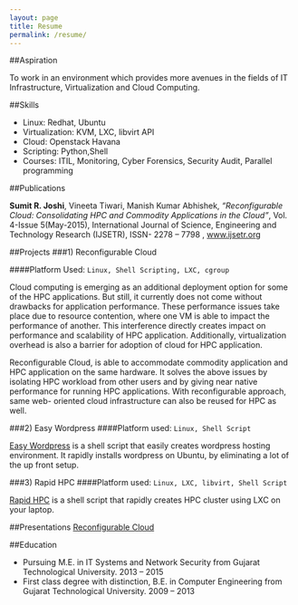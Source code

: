 ```yaml
---
layout: page
title: Resume
permalink: /resume/
---
```



##Aspiration

To work in an environment which provides more avenues in the fields of IT Infrastructure, Virtualization and Cloud Computing.

##Skills

- Linux: Redhat, Ubuntu
- Virtualization: KVM, LXC, libvirt API
- Cloud: Openstack Havana
- Scripting: Python,Shell
- Courses: ITIL, Monitoring, Cyber Forensics, Security Audit, Parallel programming


##Publications

**Sumit R. Joshi**,  Vineeta Tiwari, Manish Kumar Abhishek, *“Reconfigurable Cloud: Consolidating HPC and Commodity Applications in the Cloud”*,  Vol. 4-Issue 5(May-2015),  International Journal of Science, Engineering and Technology 
Research (IJSETR), ISSN- 2278 – 7798 , www.ijsetr.org

##Projects
###1) Reconfigurable Cloud

####Platform Used: `Linux, Shell Scripting, LXC, cgroup`

Cloud computing is emerging as an additional deployment option for some of the HPC 
applications. But still, it currently does not come without 
drawbacks for application performance. These performance 
issues take place due to resource contention, where one VM is 
able to impact the performance of another. This interference 
directly creates impact on performance and scalability of HPC 
application. Additionally, virtualization overhead is also a 
barrier for adoption of cloud for HPC application. 

Reconfigurable Cloud, is able to accommodate commodity 
application and HPC application on the same hardware. It 
solves the above issues by isolating HPC workload from other 
users and by giving near native performance for running HPC 
applications. With reconfigurable approach, same web-
oriented cloud infrastructure can also be reused for HPC as 
well.

###2) Easy Wordpress
####Platform used: `Linux, Shell Script`

[Easy Wordpress](https://github.com/joshisumit/easy_wordpress) is a shell script that easily creates wordpress hosting environment. It rapidly installs wordpress on Ubuntu, by eliminating a lot of the up front setup.


###3) Rapid HPC
####Platform used: `Linux, LXC, libvirt, Shell Script`


[Rapid HPC](https://github.com/joshisumit/rapid-hpc) is a shell script that rapidly creates HPC cluster using LXC on your laptop.


##Presentations
[Reconfigurable Cloud](http://slides.com/sumitjoshi/deck-2/#/)

##Education

- Pursuing M.E. in IT Systems and Network Security from Gujarat Technological University. 2013 – 2015
- First class degree with distinction, B.E. in Computer Engineering from Gujarat Technological University. 2009 – 2013


